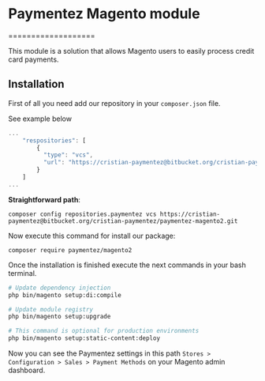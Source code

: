 # Paymentez Magento module
===================

This module is a solution that allows Magento users to easily process credit card payments.

## Installation

First of all you need add our repository in your `composer.json` file.

See example below


```js
...
	"respositories": [
		{
          "type": "vcs",
          "url": "https://cristian-paymentez@bitbucket.org/cristian-paymentez/paymentez-magento2.git"
        }
	]
...
```

**Straightforward path**:

`composer config repositories.paymentez vcs https://cristian-paymentez@bitbucket.org/cristian-paymentez/paymentez-magento2.git`

Now execute this command for install our package:

`composer require paymentez/magento2`

Once the installation is finished execute the next commands in your bash terminal.

```bash
# Update dependency injection
php bin/magento setup:di:compile

# Update module registry
php bin/magento setup:upgrade

# This command is optional for production environments
php bin/magento setup:static-content:deploy
```

Now you can see the Paymentez settings in this path `Stores > Configuration > Sales > Payment Methods` on your Magento admin dashboard.

